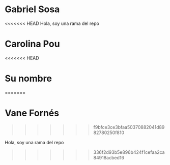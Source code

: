 # Gabriel Sosa

<<<<<<< HEAD
Hola, soy una rama del repo

Carolina Pou
=======
<<<<<<< HEAD
# Su nombre
=======
# Vane Fornés
>>>>>>> f9bfce3ce3bfaa50370882041d8982780250f810

Hola, soy una rama del repo
>>>>>>> 336f2d93b5e896b424f1cefaa2ca84918acbed16
